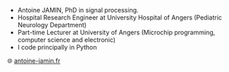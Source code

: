 - Antoine JAMIN, PhD in signal processing.
- Hospital Research Engineer at University Hospital of Angers (Pediatric Neurology Department)
- Part-time Lecturer at University of Angers (Microchip programming, computer science and electronic)
- I code principally in Python

🌐 [antoine-jamin.fr](https://antoine-jamin.fr)
